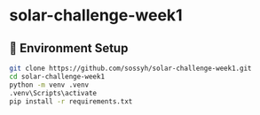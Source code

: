 # solar-challenge-week1

## 🔧 Environment Setup

```bash
git clone https://github.com/sossyh/solar-challenge-week1.git
cd solar-challenge-week1
python -m venv .venv
.venv\Scripts\activate
pip install -r requirements.txt
